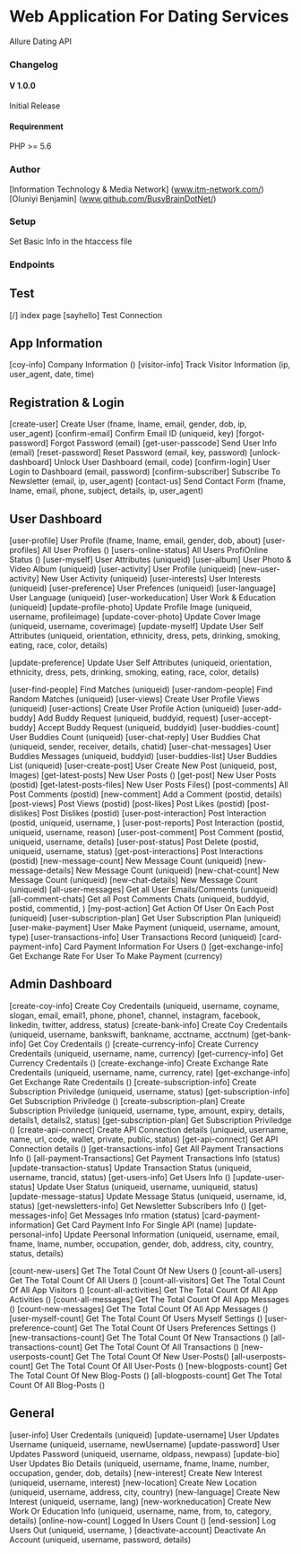 # Web Application For Dating Services
  Allure Dating API

### Changelog

#### V 1.0.0
Initial Release

#### Requirenment 
PHP >= 5.6

### Author
[Information Technology & Media Network] (www.itm-network.com/)
[Oluniyi Benjamin] (www.github.com/BusyBrainDotNet/)

### Setup
Set Basic Info in the htaccess file

### Endpoints

## Test
[/] index page
[sayhello] Test Connection

## App Information
[coy-info] Company Information ()
[visitor-info] Track Visitor Information (ip, user_agent, date, time)


## Registration & Login
[create-user] Create User (fname, lname, email, gender, dob, ip, user_agent)
[confirm-email] Confirm Email ID (uniqueid, key)
[forgot-password] Forgot Password (email)
[get-user-passcode] Send User Info (email)
[reset-password] Reset Password (email, key, password)
[unlock-dashboard] Unlock User Dashboard (email, code)
[confirm-login] User Login to Dashboard (email, password)
[confirm-subscriber] Subscribe To Newsletter (email, ip, user_agent)
[contact-us] Send Contact Form (fname, lname, email, phone, subject, details, ip, user_agent)


## User Dashboard
[user-profile] User Profile (fname, lname, email, gender, dob, about)
[user-profiles] All User Profiles ()
[users-online-status] All Users ProfiOnline Status ()
[user-myself] User Attributes (uniqueid)
[user-album] User Photo & Video Album (uniqueid)
[user-activity] User Profile (uniqueid)
[new-user-activity] New User Activity (uniqueid)
[user-interests] User Interests (uniqueid)
[user-preference] User Prefences (uniqueid)
[user-language] User Language (uniqueid)
[user-workeducation] User Work & Education (uniqueid)
[update-profile-photo] Update Profile Image (uniqueid, username, profileimage)
[update-cover-photo] Update Cover Image (uniqueid, username, coverimage)
[update-myself] Update User Self Attributes (uniqueid, orientation, ethnicity, dress, pets, drinking, smoking, eating, race, color, details)

[update-preference] Update User Self Attributes (uniqueid, orientation, ethnicity, dress, pets, drinking, smoking, eating, race, color, details)

[user-find-people] Find Matches (uniqueid)
[user-random-people] Find Random Matches (uniqueid)
[user-views] Create User Profile Views (uniqueid)
[user-actions] Create User Profile Action (uniqueid)
[user-add-buddy] Add Buddy Request (uniqueid, buddyid, request)
[user-accept-buddy] Accept Buddy Request (uniqueid, buddyid)
[user-buddies-count] User Buddies Count (uniqueid)
[user-chat-reply] User Buddies Chat (uniqueid, sender, receiver, details, chatid)
[user-chat-messages] User Buddies Messages (uniqueid, buddyid)
[user-buddies-list] User Buddies List (uniqueid)
[user-create-post] User Create New Post (uniqueid, post, Images)
[get-latest-posts] New User Posts ()
[get-post] New User Posts (postid)
[get-latest-posts-files] New User Posts Files()
[post-comments] All Post Comments (postid)
[new-comment] Add a Comment (postid, details)
[post-views] Post Views (postid)
[post-likes] Post Likes (postid)
[post-dislikes] Post Dislikes (postid)
[user-post-interaction] Post Interaction (postid, uniqueid, username, )
[user-post-reports] Post Interaction (postid, uniqueid, username, reason)
[user-post-comment] Post Comment (postid, uniqueid, username, details)
[user-post-status] Post Delete (postid, uniqueid, username, status)
[get-post-interactions] Post Interactions (postid)
[new-message-count] New Message Count (uniqueid)
[new-message-details] New Message Count (uniqueid)
[new-chat-count] New Message Count (uniqueid)
[new-chat-details] New Message Count (uniqueid)
[all-user-messages] Get all User Emails/Comments (uniqueid)
[all-comment-chats] Get all Post Comments Chats (uniqueid, buddyid, postid, commentid, )
[my-post-action] Get Action Of User On Each Post (uniqueid)
[user-subscription-plan] Get User Subscription Plan (uniqueid)
[user-make-payment] User Make Payment (uniqueid, username, amount, type)
[user-transactions-info] User Transactions Record (uniqueid)
[card-payment-info] Card Payment Information For Users    ()
[get-exchange-info] Get Exchange Rate For User To Make Payment   (currency)





## Admin Dashboard
[create-coy-info] Create Coy Credentails (uniqueid, username, coyname, slogan, email, email1, phone, phone1, channel, instagram, facebook, linkedin, twitter, address, status)
[create-bank-info] Create Coy Credentails (uniqueid, username, bankswift, bankname, acctname, acctnum)
[get-bank-info] Get Coy Credentails ()
[create-currency-info] Create Currency Credentails (uniqueid, username, name, currency)
[get-currency-info] Get Currency Credentails ()
[create-exchange-info] Create Exchange Rate Credentails (uniqueid, username, name, currency, rate)
[get-exchange-info] Get Exchange Rate Credentails ()
[create-subscription-info] Create Subscription Priviledge  (uniqueid, username, status)
[get-subscription-info] Get Subscription Priviledge  ()
[create-subscription-plan] Create Subscription Priviledge  (uniqueid, username, type, amount, expiry, details, details1, details2, status)
[get-subscription-plan] Get Subscription Priviledge  ()
[create-api-connect] Create API Connection details    (uniqueid, username, name, url, code, wallet, private, public, status)
[get-api-connect] Get API Connection details    ()
[get-transactions-info] Get All Payment Transactions Info   () 
[all-payment-Transactions] Get Payment Transactions Info   (status) 
[update-transaction-status] Update Transaction Status (uniqueid, username, trancid, status)
[get-users-info] Get Users Info ()
[update-user-status] Update User Status (uniqueid, username, uuniqueid, status)
[update-message-status] Update Message Status (uniqueid, username, id, status)
[get-newsletters-info] Get Newsletter Subscribers Info    ()
[get-messages-info]   Get Messages Info rmation   (status)
[card-payment-information] Get Card Payment Info For Single API (name)
[update-personal-info] Update Peersonal Information (uniqueid, username, email, fname, lname, number, occupation, gender, dob, address, city, country, status, details)

[count-new-users] Get The Total Count Of New Users    ()
[count-all-users] Get The Total Count Of All Users    ()
[count-all-visitors] Get The Total Count Of All App Visitors ()
[count-all-activities] Get The Total Count Of All App Activities ()
[count-all-messages] Get The Total Count Of All App Messages ()
[count-new-messages] Get The Total Count Of All App Messages ()
[user-myself-count] Get The Total Count Of Users Myself Settings ()
[user-preference-count] Get The Total Count Of Users Preferences Settings ()
[new-transactions-count] Get The Total Count Of New Transactions ()
[all-transactions-count] Get The Total Count Of All Transactions ()
[new-userposts-count] Get The Total Count Of New User-Posts()
[all-userposts-count] Get The Total Count Of All User-Posts ()
[new-blogposts-count] Get The Total Count Of New Blog-Posts ()
[all-blogposts-count] Get The Total Count Of All Blog-Posts ()




## General
[user-info] User Credentails (uniqueid)
[update-username] User Updates Username (uniqueid, username, newUsername)
[update-password] User Updates Password (uniqueid, username, oldpass, newpass)
[update-bio] User Updates Bio Details (uniqueid, username, fname, lname, number, occupation, gender, dob, details)
[new-interest] Create New Interest (uniqueid, username, interest)
[new-location] Create New Location (uniqueid, username, address, city, country)
[new-language] Create New Interest (uniqueid, username, lang)
[new-workneducation] Create New Work Or Education Info (uniqueid, username, name, from, to, category, details)
[online-now-count] Logged In Users Count ()
[end-session] Log Users Out (uniqueid, username, )
[deactivate-account] Deactivate An Account (uniqueid, username, password, details)